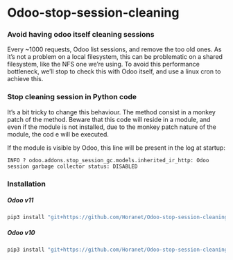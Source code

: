 # Odoo-stop-session-cleaning

### Avoid having odoo itself cleaning sessions

Every ~1000 requests, Odoo list sessions, and remove the too old ones.
As it’s not a problem on a local filesystem, this can be problematic on a shared filesystem, like the NFS one we’re using.
To avoid this performance bottleneck, we’ll stop to check this with Odoo itself, and use a linux cron to achieve this.

### Stop cleaning session in Python code

It’s a bit tricky to change this behaviour. The method consist in a monkey patch of the method. Beware that this code
will reside in a module, and even if the module is not installed, due to the monkey patch nature of the module, the cod e
will be executed.


If the module is visible by Odoo, this line will be present in the log at startup:
```shell
INFO ? odoo.addons.stop_session_gc.models.inherited_ir_http: Odoo session garbage collector status: DISABLED
```


### Installation

##### Odoo v11
```ruby
pip3 install "git+https://github.com/Horanet/Odoo-stop-session-cleaning.git@11.0#egg=odoo11-addon-stop_session_gc&subdirectory=setup/stop_session_gc"
```

##### Odoo v10
```ruby
pip3 install "git+https://github.com/Horanet/Odoo-stop-session-cleaning.git@10.0#egg=odoo10-addon-stop_session_gc&subdirectory=setup/stop_session_gc"
```

